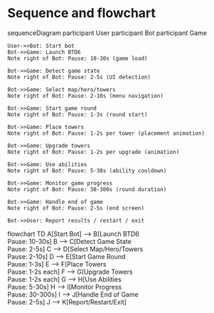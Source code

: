 # Sequence and flowchart

sequenceDiagram
    participant User
    participant Bot
    participant Game

    User->>Bot: Start bot
    Bot->>Game: Launch BTD6
    Note right of Bot: Pause: 10-30s (game load)

    Bot->>Game: Detect game state
    Note right of Bot: Pause: 2-5s (UI detection)

    Bot->>Game: Select map/hero/towers
    Note right of Bot: Pause: 2-10s (menu navigation)

    Bot->>Game: Start game round
    Note right of Bot: Pause: 1-3s (round start)

    Bot->>Game: Place towers
    Note right of Bot: Pause: 1-2s per tower (placement animation)

    Bot->>Game: Upgrade towers
    Note right of Bot: Pause: 1-2s per upgrade (animation)

    Bot->>Game: Use abilities
    Note right of Bot: Pause: 5-30s (ability cooldown)

    Bot->>Game: Monitor game progress
    Note right of Bot: Pause: 30-300s (round duration)

    Bot->>Game: Handle end of game
    Note right of Bot: Pause: 2-5s (end screen)

    Bot->>User: Report results / restart / exit

flowchart TD
        A[Start Bot] --> B[Launch BTD6<br>Pause: 10-30s]
        B --> C[Detect Game State<br>Pause: 2-5s]
        C --> D[Select Map/Hero/Towers<br>Pause: 2-10s]
        D --> E[Start Game Round<br>Pause: 1-3s]
        E --> F[Place Towers<br>Pause: 1-2s each]
        F --> G[Upgrade Towers<br>Pause: 1-2s each]
        G --> H[Use Abilities<br>Pause: 5-30s]
        H --> I[Monitor Progress<br>Pause: 30-300s]
        I --> J[Handle End of Game<br>Pause: 2-5s]
        J --> K[Report/Restart/Exit]
